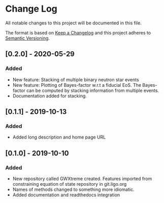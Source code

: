 # Change Log
All notable changes to this project will be documented in this file.

The format is based on [Keep a Changelog](http://keepachangelog.com/)
and this project adheres to [Semantic Versioning](http://semver.org/).

## [0.2.0] - 2020-05-29
### Added
- New feature: Stacking of multiple binary neutron star events
- New feature: Plotting of Bayes-factor w.r.t a fiducial EoS.
  The Bayes-factor can be computed by stacking information from
  multiple events.
- Documentation added for stacking.

## [0.1.1] - 2019-10-13
### Added
- Added long description and home page URL

## [0.1.0] - 2019-10-10
### Added
- New repository called GWXtreme created. Features imported from
  constraining equation of state repository in git.ligo.org
- Names of methods changed to something more idiomatic.
- Added documentation and readthedocs integration 
